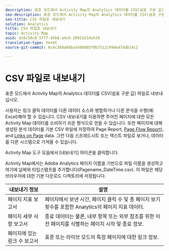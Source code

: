 ```yaml
---
description: 표준 모드에서 Activity Map의 Analytics 데이터를 CSV(쉼표 구분 값) 파일로 내보내십시오.
seo-description: 표준 모드에서 Activity Map의 Analytics 데이터를 CSV(쉼표 구분 값) 파일로 내보내십시오.
seo-title: CSV 파일로 내보내기
solution: Analytics
title: CSV 파일로 내보내기
topic: Activity Map
uuid: dc6c50c0-57f7-45b8-a4cb-2092a21da529
translation-type: tm+mt
source-git-commit: 8c4c368a84ba5499d85f0b7512c99de47ddb14c2

---
```



# CSV 파일로 내보내기

표준 모드에서 Activity Map의 Analytics 데이터를 CSV(쉼표 구분 값) 파일로 내보내십시오.

사용자는 링크 클릭 데이터를 다른 데이터 소스와 병합하거나 다른 분석을 수행(예: Excel)해야 할 수 있습니다. CSV 내보내기를 이용하면 주어진 페이지에 대한 모든 Activity Map 데이터를 소비하기 쉬운 형식으로 얻을 수 있습니다. 또한 페이지에 대해 생성된 분석 데이터를 기본 CSV 파일에 저장하여 Page Report, [Page Flow Report](/help/analyze/activity-map/activitymap-page-flow.md)), and [Links on Page](/help/analyze/activity-map/activitymap-links-report.md) data. 그런 다음 스프레드시트 또는 텍스트 파일로 보거나, 데이터를 다른 시스템으로 가져올 수 있습니다.

Activity Map 도구 모음에서 [내보내기] 아이콘을 클릭합니다.

Activity Map에서는 Adobe Analytics 페이지 이름을 기반으로 파일 이름을 생성하고 여기에 날짜와 타임스탬프를 추가합니다(Pagename_DateTime.csv). 이 파일은 해당 브라우저에 대한 기본 다운로드 디렉토리에 저장됩니다.

| 내보내기 정보 | 설명 |
|---|---|
| 페이지 지표 보고서 | 페이지에서 보낸 시간, 페이지 클릭 수 및 총 페이지 보기 횟수를 포함한 Analytics의 페이지 지표 데이터. |
| 페이지 세부 사항 보고서 | 종료 데이터는 물론, 내부 항목 또는 외부 참조를 위한 이전 페이지를 식별하는 페이지 시작 및 종료 정보. |
| 페이지에 있는 링크 수 보고서 | 표준 또는 라이브 모드의 특정 페이지에 대한 링크 정보. |
